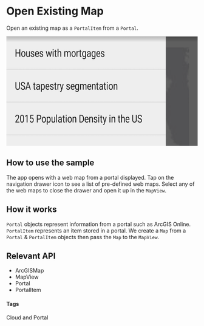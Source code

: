 # Open Existing Map
Open an existing map as a `PortalItem` from a `Portal`.

![Open Existing Map App](open-existing-map.png)

## How to use the sample
The app opens with a web map from a portal displayed.  Tap on the navigation drawer icon to see a list of pre-defined web maps. Select any of the web maps to close the drawer and open it up in the `MapView`.

## How it works
`Portal` objects represent information from a portal such as ArcGIS Online.  `PortalItem` represents an item stored in a portal.  We create a `Map` from a `Portal` & `PortalItem` objects then pass the `Map` to the `MapView`.

## Relevant API
* ArcGISMap
* MapView
* Portal
* PortalItem

#### Tags
Cloud and Portal